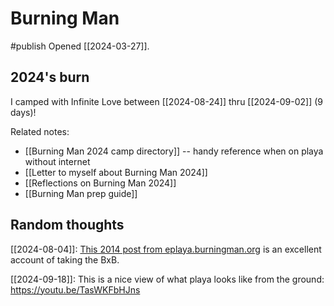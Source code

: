 # Burning Man
#publish 
Opened [[2024-03-27]].

## 2024's burn
I camped with Infinite Love between [[2024-08-24]] thru [[2024-09-02]] (9 days)!

Related notes:
- [[Burning Man 2024 camp directory]] -- handy reference when on playa without internet
- [[Letter to myself about Burning Man 2024]]
- [[Reflections on Burning Man 2024]]
- [[Burning Man prep guide]]

## Random thoughts
[[2024-08-04]]: [This 2014 post from eplaya.burningman.org](https://eplaya.burningman.org/viewtopic.php?f=286&t=71830#p1043968) is an excellent account of taking the BxB.

[[2024-09-18]]: This is a nice view of what playa looks like from the ground: https://youtu.be/TasWKFbHJns